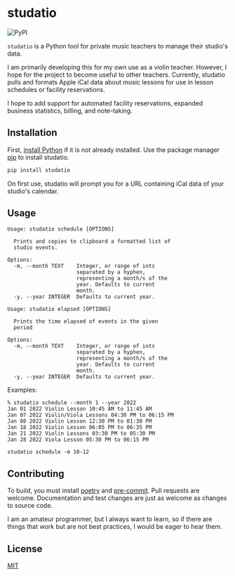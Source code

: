 # studatio

![PyPI](https://img.shields.io/pypi/v/studatio)

`studatio` is a Python tool for private music teachers to manage their studio's data.

I am primarily developing this for my own use as a violin teacher. However, I hope for the project to become useful to
other teachers. Currently, studatio pulls and formats Apple iCal data about music lessons for use in lesson schedules or
facility reservations.

I hope to add support for automated facility reservations, expanded business statistics, billing, and note-taking.

## Installation

First, [install Python](https://www.python.org/downloads/) if it is not already installed. Use the package
manager [pip](https://pip.pypa.io/en/stable/) to
install studatio.

```bash
pip install studatio
```

On first use, studatio will prompt you for a URL containing iCal data of your studio's calendar.

## Usage

```
Usage: studatio schedule [OPTIONS]

  Prints and copies to clipboard a formatted list of
  studio events.

Options:
  -m, --month TEXT    Integer, or range of ints
                      separated by a hyphen,
                      representing a month/s of the
                      year. Defaults to current
                      month.
  -y, --year INTEGER  Defaults to current year.
```

```
Usage: studatio elapsed [OPTIONS]

  Prints the time elapsed of events in the given
  period

Options:
  -m, --month TEXT    Integer, or range of ints
                      separated by a hyphen,
                      representing a month/s of the
                      year. Defaults to current
                      month.
  -y, --year INTEGER  Defaults to current year.
```

Examples:

```
% studatio schedule --month 1 --year 2022
Jan 01 2022 Violin Lesson 10:45 AM to 11:45 AM
Jan 07 2022 Violin/Viola Lessons 04:30 PM to 06:15 PM
Jan 08 2022 Violin Lesson 12:30 PM to 01:30 PM
Jan 18 2022 Violin Lesson 06:05 PM to 06:35 PM
Jan 21 2022 Violin Lessons 03:30 PM to 05:30 PM
Jan 28 2022 Viola Lesson 05:30 PM to 06:15 PM
```

`studatio schedule -m 10-12`

## Contributing

To build, you must install [poetry](https://python-poetry.org/) and [pre-commit](https://pre-commit.com/). Pull requests
are welcome. Documentation and test changes are just as
welcome as changes to source code.

I am an amateur programmer, but I always want to learn, so if there are things that work but are not best practices, I
would be eager to hear them.

## License
[MIT](https://choosealicense.com/licenses/mit/)

